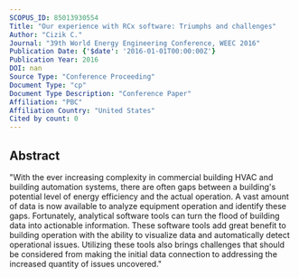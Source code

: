 ```yaml
---
SCOPUS_ID: 85013930554
Title: "Our experience with RCx software: Triumphs and challenges"
Author: "Cizik C."
Journal: "39th World Energy Engineering Conference, WEEC 2016"
Publication Date: {'$date': '2016-01-01T00:00:00Z'}
Publication Year: 2016
DOI: nan
Source Type: "Conference Proceeding"
Document Type: "cp"
Document Type Description: "Conference Paper"
Affiliation: "PBC"
Affiliation Country: "United States"
Cited by count: 0
---
```


## Abstract
"With the ever increasing complexity in commercial building HVAC and building automation systems, there are often gaps between a building's potential level of energy efficiency and the actual operation. A vast amount of data is now available to analyze equipment operation and identify these gaps. Fortunately, analytical software tools can turn the flood of building data into actionable information. These software tools add great benefit to building operation with the ability to visualize data and automatically detect operational issues. Utilizing these tools also brings challenges that should be considered from making the initial data connection to addressing the increased quantity of issues uncovered."
